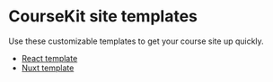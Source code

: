 # CourseKit site templates

Use these customizable templates to get your course site up quickly.

- [React template](https://github.com/course-kit/react-template)
- [Nuxt template](https://github.com/course-kit/nuxt-demo)
